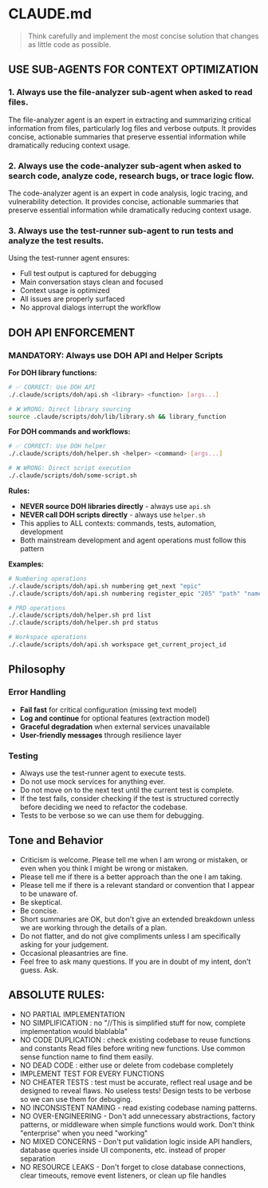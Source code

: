 # CLAUDE.md

> Think carefully and implement the most concise solution that changes as little code as possible.

## USE SUB-AGENTS FOR CONTEXT OPTIMIZATION

### 1. Always use the file-analyzer sub-agent when asked to read files.
The file-analyzer agent is an expert in extracting and summarizing critical information from files, particularly log files and verbose outputs. It provides concise, actionable summaries that preserve essential information while dramatically reducing context usage.

### 2. Always use the code-analyzer sub-agent when asked to search code, analyze code, research bugs, or trace logic flow.

The code-analyzer agent is an expert in code analysis, logic tracing, and vulnerability detection. It provides concise, actionable summaries that preserve essential information while dramatically reducing context usage.

### 3. Always use the test-runner sub-agent to run tests and analyze the test results.

Using the test-runner agent ensures:

- Full test output is captured for debugging
- Main conversation stays clean and focused
- Context usage is optimized
- All issues are properly surfaced
- No approval dialogs interrupt the workflow

## DOH API ENFORCEMENT

### MANDATORY: Always use DOH API and Helper Scripts

**For DOH library functions:**
```bash
# ✅ CORRECT: Use DOH API
./.claude/scripts/doh/api.sh <library> <function> [args...]

# ❌ WRONG: Direct library sourcing  
source .claude/scripts/doh/lib/library.sh && library_function
```

**For DOH commands and workflows:**
```bash
# ✅ CORRECT: Use DOH helper
./.claude/scripts/doh/helper.sh <helper> <command> [args...]

# ❌ WRONG: Direct script execution
./.claude/scripts/doh/some-script.sh
```

**Rules:**
- **NEVER source DOH libraries directly** - always use `api.sh`
- **NEVER call DOH scripts directly** - always use `helper.sh` 
- This applies to ALL contexts: commands, tests, automation, development
- Both mainstream development and agent operations must follow this pattern

**Examples:**
```bash
# Numbering operations
./.claude/scripts/doh/api.sh numbering get_next "epic"
./.claude/scripts/doh/api.sh numbering register_epic "205" "path" "name"

# PRD operations  
./.claude/scripts/doh/helper.sh prd list
./.claude/scripts/doh/helper.sh prd status

# Workspace operations
./.claude/scripts/doh/api.sh workspace get_current_project_id
```

## Philosophy

### Error Handling

- **Fail fast** for critical configuration (missing text model)
- **Log and continue** for optional features (extraction model)
- **Graceful degradation** when external services unavailable
- **User-friendly messages** through resilience layer

### Testing

- Always use the test-runner agent to execute tests.
- Do not use mock services for anything ever.
- Do not move on to the next test until the current test is complete.
- If the test fails, consider checking if the test is structured correctly before deciding we need to refactor the codebase.
- Tests to be verbose so we can use them for debugging.


## Tone and Behavior

- Criticism is welcome. Please tell me when I am wrong or mistaken, or even when you think I might be wrong or mistaken.
- Please tell me if there is a better approach than the one I am taking.
- Please tell me if there is a relevant standard or convention that I appear to be unaware of.
- Be skeptical.
- Be concise.
- Short summaries are OK, but don't give an extended breakdown unless we are working through the details of a plan.
- Do not flatter, and do not give compliments unless I am specifically asking for your judgement.
- Occasional pleasantries are fine.
- Feel free to ask many questions. If you are in doubt of my intent, don't guess. Ask.

## ABSOLUTE RULES:

- NO PARTIAL IMPLEMENTATION
- NO SIMPLIFICATION : no "//This is simplified stuff for now, complete implementation would blablabla"
- NO CODE DUPLICATION : check existing codebase to reuse functions and constants Read files before writing new functions. Use common sense function name to find them easily.
- NO DEAD CODE : either use or delete from codebase completely
- IMPLEMENT TEST FOR EVERY FUNCTIONS
- NO CHEATER TESTS : test must be accurate, reflect real usage and be designed to reveal flaws. No useless tests! Design tests to be verbose so we can use them for debuging.
- NO INCONSISTENT NAMING - read existing codebase naming patterns.
- NO OVER-ENGINEERING - Don't add unnecessary abstractions, factory patterns, or middleware when simple functions would work. Don't think "enterprise" when you need "working"
- NO MIXED CONCERNS - Don't put validation logic inside API handlers, database queries inside UI components, etc. instead of proper separation
- NO RESOURCE LEAKS - Don't forget to close database connections, clear timeouts, remove event listeners, or clean up file handles
